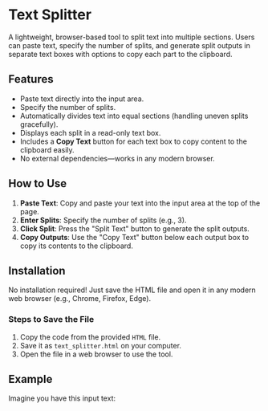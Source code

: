 # Text Splitter

A lightweight, browser-based tool to split text into multiple sections. Users can paste text, specify the number of splits, and generate split outputs in separate text boxes with options to copy each part to the clipboard.

## Features

- Paste text directly into the input area.
- Specify the number of splits.
- Automatically divides text into equal sections (handling uneven splits gracefully).
- Displays each split in a read-only text box.
- Includes a **Copy Text** button for each text box to copy content to the clipboard easily.
- No external dependencies—works in any modern browser.

## How to Use

1. **Paste Text**: Copy and paste your text into the input area at the top of the page.
2. **Enter Splits**: Specify the number of splits (e.g., 3).
3. **Click Split**: Press the "Split Text" button to generate the split outputs.
4. **Copy Outputs**: Use the "Copy Text" button below each output box to copy its contents to the clipboard.

## Installation

No installation required! Just save the HTML file and open it in any modern web browser (e.g., Chrome, Firefox, Edge).

### Steps to Save the File

1. Copy the code from the provided `HTML` file.
2. Save it as `text_splitter.html` on your computer.
3. Open the file in a web browser to use the tool.

## Example

Imagine you have this input text:

